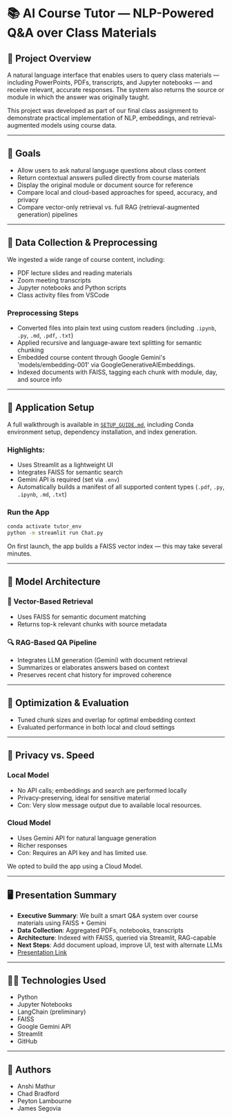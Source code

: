 # 📚 AI Course Tutor — NLP-Powered Q\&A over Class Materials

## 🚀 Project Overview

A natural language interface that enables users to query class materials — including PowerPoints, PDFs, transcripts, and Jupyter notebooks — and receive relevant, accurate responses. The system also returns the source or module in which the answer was originally taught.

This project was developed as part of our final class assignment to demonstrate practical implementation of NLP, embeddings, and retrieval-augmented models using course data.

---

## 🎯 Goals

* Allow users to ask natural language questions about class content
* Return contextual answers pulled directly from course materials
* Display the original module or document source for reference
* Compare local and cloud-based approaches for speed, accuracy, and privacy
* Compare vector-only retrieval vs. full RAG (retrieval-augmented generation) pipelines

---

## 📂 Data Collection & Preprocessing

We ingested a wide range of course content, including:

* PDF lecture slides and reading materials
* Zoom meeting transcripts
* Jupyter notebooks and Python scripts
* Class activity files from VSCode

### Preprocessing Steps

* Converted files into plain text using custom readers (including `.ipynb`, `.py`, `.md`, `.pdf`, `.txt`)
* Applied recursive and language-aware text splitting for semantic chunking
* Embedded course content through Google Gemini's 'models/embedding-001' via GoogleGenerativeAIEmbeddings.
* Indexed documents with FAISS, tagging each chunk with module, day, and source info

---

## 🧰 Application Setup

A full walkthrough is available in [`SETUP_GUIDE.md`](./SETUP_GUIDE.md), including Conda environment setup, dependency installation, and index generation.

### Highlights:

* Uses Streamlit as a lightweight UI
* Integrates FAISS for semantic search
* Gemini API is required (set via `.env`)
* Automatically builds a manifest of all supported content types (`.pdf`, `.py`, `.ipynb`, `.md`, `.txt`)

### Run the App

```bash
conda activate tutor_env
python -m streamlit run Chat.py
```

On first launch, the app builds a FAISS vector index — this may take several minutes.

---

## 🤖 Model Architecture

### 🔁 Vector-Based Retrieval

* Uses FAISS for semantic document matching
* Returns top-k relevant chunks with source metadata

### 🔍 RAG-Based QA Pipeline

* Integrates LLM generation (Gemini) with document retrieval
* Summarizes or elaborates answers based on context
* Preserves recent chat history for improved coherence

---

## 🧪 Optimization & Evaluation

* Tuned chunk sizes and overlap for optimal embedding context
* Evaluated performance in both local and cloud settings

---

## 🔐 Privacy vs. Speed

### Local Model

* No API calls; embeddings and search are performed locally
* Privacy-preserving, ideal for sensitive material
* Con: Very slow message output due to available local resources.

### Cloud Model

* Uses Gemini API for natural language generation
* Richer responses
* Con: Requires an API key and has limited use.

We opted to build the app using a Cloud Model.

---

## 🖥️ Presentation Summary

* **Executive Summary**: We built a smart Q\&A system over course materials using FAISS + Gemini
* **Data Collection**: Aggregated PDFs, notebooks, transcripts
* **Architecture**: Indexed with FAISS, queried via Streamlit, RAG-capable
* **Next Steps**: Add document upload, improve UI, test with alternate LLMs
* [Presentation Link](https://www.canva.com/design/DAGm7CUO0nY/NkyQaZm8ULOkdbpqUbvh5g/edit?utm_content=DAGm7CUO0nY&utm_campaign=designshare&utm_medium=link2&utm_source=sharebutton)

---

## 👩‍💻 Technologies Used

* Python
* Jupyter Notebooks
* LangChain (preliminary)
* FAISS
* Google Gemini API
* Streamlit
* GitHub

---

## 📌 Authors

* Anshi Mathur
* Chad Bradford
* Peyton Lambourne
* James Segovia
